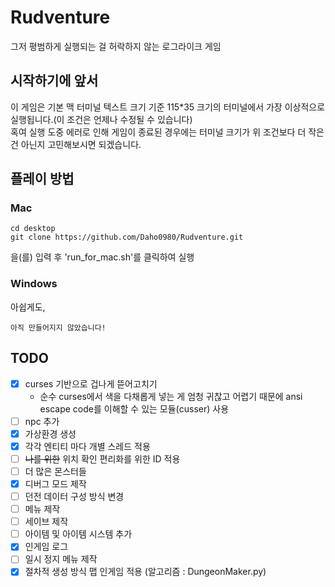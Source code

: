 # Rudventure
그저 평범하게 실행되는 걸 허락하지 않는 로그라이크 게임   
   
## 시작하기에 앞서   
   이 게임은 기본 맥 터미널 텍스트 크기 기준 115*35 크기의 터미널에서 가장 이상적으로 실행됩니다.(이 조건은 언제나 수정될 수 있습니다)   
   혹여 실행 도중 에러로 인해 게임이 종료된 경우에는 터미널 크기가 위 조건보다 더 작은 건 아닌지 고민해보시면 되겠습니다.

## 플레이 방법   
### Mac   
```
cd desktop
git clone https://github.com/Daho0980/Rudventure.git
```
을(를) 입력 후 'run_for_mac.sh'를 클릭하여 실행   

### Windows   
아쉽게도,   
```
아직 만들어지지 않았습니다!
```

## TODO   
- [x] curses 기반으로 겁나게 뜯어고치기   
    - 순수 curses에서 색을 다채롭게 넣는 게 엄청 귀찮고 어렵기 때문에 ansi escape code를 이해할 수 있는 모듈(cusser) 사용   
- [ ] npc 추가   
- [x] 가상환경 생성   
- [x] 각각 엔티티 마다 개별 스레드 적용   
- [ ] ~~나를 위한~~ 위치 확인 편리화를 위한 ID 적용   
- [ ] 더 많은 몬스터들   
- [x] 디버그 모드 제작   
- [ ] 던전 데이터 구성 방식 변경   
- [ ] 메뉴 제작   
- [ ] 세이브 제작   
- [ ] 아이템 및 아이템 시스템 추가   
- [x] 인게임 로그   
- [ ] 일시 정지 메뉴 제작   
- [x] 절차적 생성 방식 맵 인게임 적용 (알고리즘 : DungeonMaker.py)   